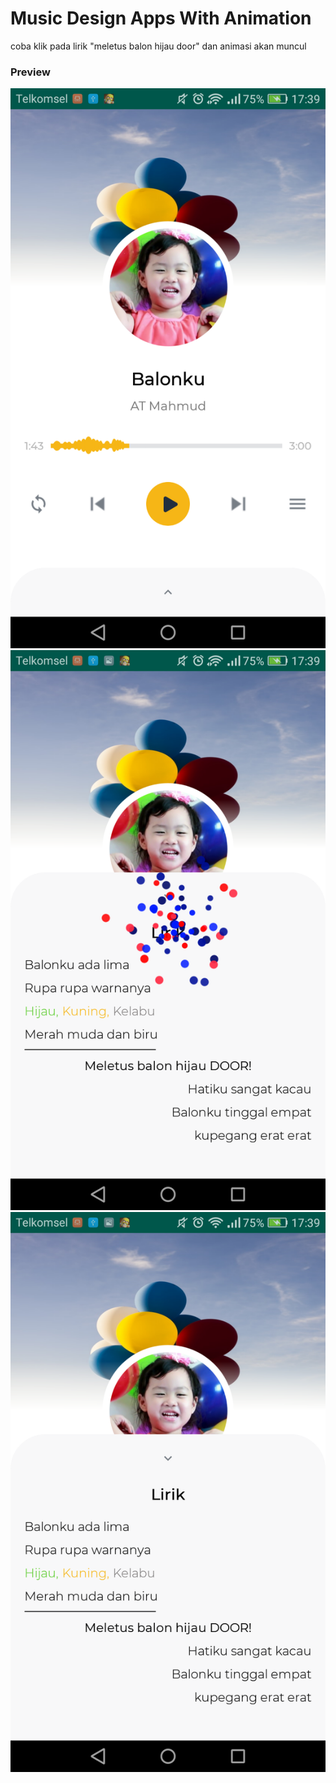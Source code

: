 # Music Design Apps With Animation  

coba klik pada lirik "meletus balon hijau door" dan animasi akan muncul  

### Preview  
![alt text](https://github.com/AnandaDwiprayoga/MusicDesignAppsWithAnimation/blob/master/img/ss1.png)  
![alt text](https://github.com/AnandaDwiprayoga/MusicDesignAppsWithAnimation/blob/master/img/ss2.png)  
![alt text](https://github.com/AnandaDwiprayoga/MusicDesignAppsWithAnimation/blob/master/img/ss3.png)  
